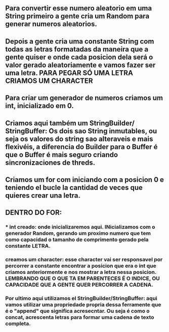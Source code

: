 ## Para convertir esse numero aleatorio em uma String primeiro a gente cria um Random para generar numeros aleatorios.

## Depois a gente cria uma constante String com todas as letras formatadas da maneira que a gente quiser e onde cada posicion dela será o valor gerado aleatoriamente e vamos fazer ser uma letra. PARA PEGAR SÓ UMA LETRA CRIAMOS UM CHARACTER
## Para criar um generador de numeros criamos um int, inicializado em 0.
## Criamos aqui também um StringBuilder/ StringBuffer: Os dois sao String inmutables, ou seja os valores do string sao alteraveis e mais flexivéis, a diferencia do Builder para o Buffer é que o Buffer é mais seguro criando sincronizaciones de threds.
## Criamos um for com iniciando com a posicion 0 e teniendo el bucle la cantidad de veces que quieres crear una letra.
## DENTRO DO FOR:
### * int creado: onde inicializaremos aqui. INicializamos com o generador Random, gerando um proximo numero que tem como capacidad o tamanho de comprimento gerado pela constante LETRA.
### creamos um character: esse character vai ser responsavel por percorrer a constante encontrar a posicion que era o int que criamos anteriormente e nos mostrar a letra nessa posicion. LEMBRANDO QUE O QUE TA EM PARENTECES É O INDICE, OU CAPACIDADE QUE A GENTE QUER PERCORRER A CADENA.
### Por ultimo aqui utilizamos el StringBuilder/StringBuffer: aqui vamos utilizar uma propriedade propria dessa ferramente que é o "append" que significa acresecntar. Ou seja é como o concat, acrescenta letras para formar uma cadena de texto completa.

